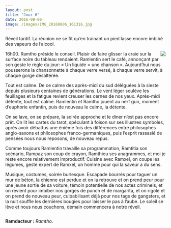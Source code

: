 ```yaml
---
layout: post
title: "Jour 6"
date: 2016-08-06
image: /images/IMG_20160806_161316.jpg
---
```


Réveil tardif. La réunion ne se fit qu’en trainant un pied lasse encore imbibé des vapeurs de l’alcool.

<div style="float:right; max-width: 500px;"><img src="/images/IMG_20160806_161316.jpg" style="max-width: 500px"></div>

16h00. Ramtho préside le conseil. Plaisir de faire glisser la craie sur la surface noire du tableau rendaient. Ramlentin sert le café, annonçant par son geste le règle du jour: « Un liquide = une chanson ». Aujourd’hui nous pousserons la chansonnette à chaque verre versé, à chaque verre servit, à chaque gorge désaltérée.
 
Tout est calme. De ce calme des après-midi du sud déléguées à la sieste depuis plusieurs centaines de générations. Le vent léger soulève les feuillages et la fatigue revient creuser les cernes de nos yeux. Après-midi détente, tout est calme. Ramlentin et Ramtho jouent au nerf gun, moment d’euphorie enfantin, puis de nouveau le calme, la détente.

On se lave, on se prépare, la soirée approche et le diner n’est pas encore prêt. On lit les cartes du tarot, spéculant à foison sur ses illustres symboles, après avoir débattus une énième fois des différences entre philosophes anglo-saxons et philosophes franco-germaniques, puis l’esprit rassasié de pensées nous nous reposons, de nouveau repus.

Comme toujours Ramlentin travaille sa programmation, Ramtitia son scénario, Rampaz son coup de crayon, Ramthieu ses anagrammes, et moi je reste encore relativement improductif. Cuisine avec Ramxel, on coupe les légumes, geste expert de Ramxel, un homme pour qui la saveur a du sens.

Musique, costumes, soirée burlesque. Escapade bourrés pour taguer un mur de béton, la chienne est perdue et on la retrouve et on prend peur pour une jeune sortie de sa voiture, témoin potentielle de nos actes criminels, et on revient pour imbiber nos gorges de punch et de margarita, et on rigole et on prend de nouveau peur, culpabilisant déjà pour nos tags de gangsters, et la nuit souffle les dernières bougies pour laisser le pas à l’aube. Le soleil se lève et nous nous couchons, demain commencera à notre réveil. 

<div class="box alt">
	<div class="row uniform 50%">
		<div class="4u"><span class="image fit"><img src="/images/IMG_20160807_013418.jpg" alt="" /></span></div>
		<div class="8u"><span class="image fit"><img src="/images/IMG_20160807_013401.jpg" alt="" /></span></div>
		<div class="4u"><span class="image fit"><img src="/images/DSC03820.JPG" alt="" /></span></div>
		<div class="4u"><span class="image fit"><img src="/images/DSC03823.JPG" alt="" /></span></div>
		<div class="4u"><span class="image fit"><img src="/images/DSC03830.JPG" alt="" /></span></div>
		<div class="4u"><span class="image fit"><img src="/images/DSC03838.JPG" alt="" /></span></div>
		<div class="4u"><span class="image fit"><img src="/images/DSC03839.JPG" alt="" /></span></div>
		<div class="4u"><span class="image fit"><img src="/images/DSC03840.JPG" alt="" /></span></div>
		<div class="4u"><span class="image fit"><img src="/images/DSC03841.JPG" alt="" /></span></div>
		<div class="4u"><span class="image fit"><img src="/images/DSC03842.JPG" alt="" /></span></div>
		<div class="4u"><span class="image fit"><img src="/images/DSC03843.JPG" alt="" /></span></div>
	</div>
</div>

**Ramdacteur :** *Ramtho*.

